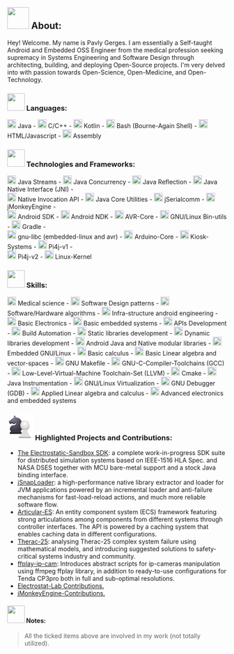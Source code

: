 ## <img src="https://user-images.githubusercontent.com/60224159/202692478-bbf0d6d1-3eb6-405b-aa50-96a2dc0f6e23.svg" width=50 height=50></img> About: 
Hey! Welcome. My name is Pavly Gerges. I am essentially a Self-taught Android and Embedded OSS Engineer from the medical profession seeking supremacy in Systems Engineering and Software Design through architecting, building, and deploying Open-Source projects. I'm very delved into with passion towards Open-Science, Open-Medicine, and Open-Technology.

### <img src="https://user-images.githubusercontent.com/60224159/202689902-ca1164de-930f-43b8-8517-35c9c5751d06.svg" width=40 height=40></img> Languages: 
<img src="https://user-images.githubusercontent.com/60224159/203134464-84e68cbd-4f7a-463b-9095-3627fe4ef233.svg" name="checked" width=20 height=20></img> Java -
<img src="https://user-images.githubusercontent.com/60224159/203134464-84e68cbd-4f7a-463b-9095-3627fe4ef233.svg" name="checked" width=20 height=20></img> C/C++ -
<img src="https://user-images.githubusercontent.com/60224159/203134464-84e68cbd-4f7a-463b-9095-3627fe4ef233.svg" name="checked" width=20 height=20></img> Kotlin -
<img src="https://user-images.githubusercontent.com/60224159/203134464-84e68cbd-4f7a-463b-9095-3627fe4ef233.svg" name="checked" width=20 height=20></img> Bash (Bourne-Again Shell) - 
<img src="https://user-images.githubusercontent.com/60224159/203134210-b4304316-c9af-4d89-a795-728ee2e1e2fb.svg" name="unchecked" width=20 height=20></img> HTML/Javascript - 
<img src="https://user-images.githubusercontent.com/60224159/203134210-b4304316-c9af-4d89-a795-728ee2e1e2fb.svg" name="unchecked" width=20 height=20></img> Assembly

### <img src="https://user-images.githubusercontent.com/60224159/202691115-3eb08563-3d7b-417f-a02c-9e2b7f2ed01b.svg" width=40 height=40></img> Technologies and Frameworks: 
<img src="https://user-images.githubusercontent.com/60224159/203134464-84e68cbd-4f7a-463b-9095-3627fe4ef233.svg" name="checked" width=20 height=20></img> Java Streams -
<img src="https://user-images.githubusercontent.com/60224159/203134464-84e68cbd-4f7a-463b-9095-3627fe4ef233.svg" name="checked" width=20 height=20></img> Java Concurrency -
<img src="https://user-images.githubusercontent.com/60224159/203134464-84e68cbd-4f7a-463b-9095-3627fe4ef233.svg" name="checked" width=20 height=20></img> Java Reflection -
<img src="https://user-images.githubusercontent.com/60224159/203134464-84e68cbd-4f7a-463b-9095-3627fe4ef233.svg" name="checked" width=20 height=20></img> Java Native Interface (JNI) -
<br/>
<img src="https://user-images.githubusercontent.com/60224159/203134464-84e68cbd-4f7a-463b-9095-3627fe4ef233.svg" name="checked" width=20 height=20></img> Native Invocation API -
<img src="https://user-images.githubusercontent.com/60224159/203134464-84e68cbd-4f7a-463b-9095-3627fe4ef233.svg" name="checked" width=20 height=20></img> Java Core Utilities -
<img src="https://user-images.githubusercontent.com/60224159/203134464-84e68cbd-4f7a-463b-9095-3627fe4ef233.svg" name="checked" width=20 height=20></img> jSerialcomm -
<img src="https://user-images.githubusercontent.com/60224159/203134464-84e68cbd-4f7a-463b-9095-3627fe4ef233.svg" name="checked" width=20 height=20></img> jMonkeyEngine -
<br/>
<img src="https://user-images.githubusercontent.com/60224159/203134464-84e68cbd-4f7a-463b-9095-3627fe4ef233.svg" name="checked" width=20 height=20></img> Android SDK -
<img src="https://user-images.githubusercontent.com/60224159/203134464-84e68cbd-4f7a-463b-9095-3627fe4ef233.svg" name="checked" width=20 height=20></img> Android NDK -
<img src="https://user-images.githubusercontent.com/60224159/203134464-84e68cbd-4f7a-463b-9095-3627fe4ef233.svg" name="checked" width=20 height=20></img> AVR-Core -
<img src="https://user-images.githubusercontent.com/60224159/203134464-84e68cbd-4f7a-463b-9095-3627fe4ef233.svg" name="checked" width=20 height=20></img> GNU/Linux Bin-utils -
<img src="https://user-images.githubusercontent.com/60224159/203134464-84e68cbd-4f7a-463b-9095-3627fe4ef233.svg" name="checked" width=20 height=20></img> Gradle -
<br/>
<img src="https://user-images.githubusercontent.com/60224159/203134464-84e68cbd-4f7a-463b-9095-3627fe4ef233.svg" name="checked" width=20 height=20></img> gnu-libc (embedded-linux and avr) -
<img src="https://user-images.githubusercontent.com/60224159/203134464-84e68cbd-4f7a-463b-9095-3627fe4ef233.svg" name="checked" width=20 height=20></img> Arduino-Core -
<img src="https://user-images.githubusercontent.com/60224159/203134464-84e68cbd-4f7a-463b-9095-3627fe4ef233.svg" name="checked" width=20 height=20></img> Kiosk-Systems -
<img src="https://user-images.githubusercontent.com/60224159/203134464-84e68cbd-4f7a-463b-9095-3627fe4ef233.svg" name="checked" width=20 height=20></img> Pi4j-v1 -
<br/>
<img src="https://user-images.githubusercontent.com/60224159/203134210-b4304316-c9af-4d89-a795-728ee2e1e2fb.svg" name="unchecked" width=20 height=20></img> Pi4j-v2 -
<img src="https://user-images.githubusercontent.com/60224159/203134210-b4304316-c9af-4d89-a795-728ee2e1e2fb.svg" name="unchecked" width=20 height=20></img> Linux-Kernel

### <img src="https://user-images.githubusercontent.com/60224159/202691386-fbe87724-ed6b-4736-8d57-8705b67c24f1.svg" width=40 height=40></img> Skills: 
<img src="https://user-images.githubusercontent.com/60224159/203134464-84e68cbd-4f7a-463b-9095-3627fe4ef233.svg" name="checked" width=20 height=20></img> Medical science -
<img src="https://user-images.githubusercontent.com/60224159/203134464-84e68cbd-4f7a-463b-9095-3627fe4ef233.svg" name="checked" width=20 height=20></img> Software Design patterns -
<img src="https://user-images.githubusercontent.com/60224159/203134464-84e68cbd-4f7a-463b-9095-3627fe4ef233.svg" name="checked" width=20 height=20></img> Software/Hardware algorithms - 
<img src="https://user-images.githubusercontent.com/60224159/203134464-84e68cbd-4f7a-463b-9095-3627fe4ef233.svg" name="checked" width=20 height=20></img> Infra-structure android engineering -
<img src="https://user-images.githubusercontent.com/60224159/203134464-84e68cbd-4f7a-463b-9095-3627fe4ef233.svg" name="checked" width=20 height=20></img> Basic Electronics -
<img src="https://user-images.githubusercontent.com/60224159/203134464-84e68cbd-4f7a-463b-9095-3627fe4ef233.svg" name="checked" width=20 height=20></img> Basic embedded systems - <img src="https://user-images.githubusercontent.com/60224159/203134464-84e68cbd-4f7a-463b-9095-3627fe4ef233.svg" name="checked" width=20 height=20></img> APIs Development -
<img src="https://user-images.githubusercontent.com/60224159/203134464-84e68cbd-4f7a-463b-9095-3627fe4ef233.svg" name="checked" width=20 height=20></img> Build Automation - <img src="https://user-images.githubusercontent.com/60224159/203134464-84e68cbd-4f7a-463b-9095-3627fe4ef233.svg" name="checked" width=20 height=20></img> Static libraries development - <img src="https://user-images.githubusercontent.com/60224159/203134464-84e68cbd-4f7a-463b-9095-3627fe4ef233.svg" name="checked" width=20 height=20></img> Dynamic libraries development - <img src="https://user-images.githubusercontent.com/60224159/203134464-84e68cbd-4f7a-463b-9095-3627fe4ef233.svg" name="checked" width=20 height=20></img> Android Java and Native modular libraries - <img src="https://user-images.githubusercontent.com/60224159/203134464-84e68cbd-4f7a-463b-9095-3627fe4ef233.svg" name="checked" width=20 height=20></img> Embedded GNU/Linux - <img src="https://user-images.githubusercontent.com/60224159/203134464-84e68cbd-4f7a-463b-9095-3627fe4ef233.svg" name="checked" width=20 height=20></img> Basic calculus - <img src="https://user-images.githubusercontent.com/60224159/203134464-84e68cbd-4f7a-463b-9095-3627fe4ef233.svg" name="checked" width=20 height=20></img> Basic Linear algebra and vector-spaces - <img src="https://user-images.githubusercontent.com/60224159/203134464-84e68cbd-4f7a-463b-9095-3627fe4ef233.svg" name="checked" width=20 height=20></img> GNU Makefile - <img src="https://user-images.githubusercontent.com/60224159/203134464-84e68cbd-4f7a-463b-9095-3627fe4ef233.svg" name="checked" width=20 height=20></img> GNU-C-Compiler-Toolchains (GCC) - <img src="https://user-images.githubusercontent.com/60224159/203134210-b4304316-c9af-4d89-a795-728ee2e1e2fb.svg" name="unchecked" width=20 height=20></img> Low-Level-Virtual-Machine Toolchain-Set (LLVM) -
<img src="https://user-images.githubusercontent.com/60224159/203134210-b4304316-c9af-4d89-a795-728ee2e1e2fb.svg" name="unchecked" width=20 height=20></img> Cmake -
<img src="https://user-images.githubusercontent.com/60224159/203134210-b4304316-c9af-4d89-a795-728ee2e1e2fb.svg" name="unchecked" width=20 height=20></img> Java Instrumentation - <img src="https://user-images.githubusercontent.com/60224159/203134210-b4304316-c9af-4d89-a795-728ee2e1e2fb.svg" name="unchecked" width=20 height=20></img> GNU/Linux Virtualization - <img src="https://user-images.githubusercontent.com/60224159/203134210-b4304316-c9af-4d89-a795-728ee2e1e2fb.svg" name="unchecked" width=20 height=20></img> GNU Debugger (GDB) - <img src="https://user-images.githubusercontent.com/60224159/203134210-b4304316-c9af-4d89-a795-728ee2e1e2fb.svg" name="unchecked" width=20 height=20></img> Applied Linear algebra and calculus -
<img src="https://user-images.githubusercontent.com/60224159/203134210-b4304316-c9af-4d89-a795-728ee2e1e2fb.svg" name="unchecked" width=20 height=20></img> Advanced electronics and embedded systems 

### <img src="https://github.com/Electrostat-Lab/svg-scraper/blob/master/bin/svg/org.gnome.Chess.svg" width=60 height=60/> Highlighted Projects and Contributions:
* [The Electrostatic-Sandbox SDK](https://github.com/Electrostat-Lab/Electrostatic-Sandbox/tree/master): a complete work-in-progress SDK suite for distributed simulation systems based on IEEE-1516 HLA Spec. and NASA DSES together with MCU bare-metal support and a stock Java binding interface.
* [jSnapLoader](https://github.com/Electrostat-Lab/jSnapLoader): a high-performance native library extractor and loader for JVM applications powered by an incremental loader and anti-failure mechanisms for fast-load-reload actions, and much more reliable software flow.
* [Articular-ES](https://github.com/Electrostat-Lab/Articular-ES): An entity component system (ECS) framework featuring strong articulations among components from different systems through controller interfaces. The API is powered by a caching system that enables caching data in different configurations.
* [Therac-25](https://github.com/Electrostat-Lab/Therac-25): analysing Therac-25 complex system failure using mathematical models, and introducing suggested solutions to safety-critical systems industry and community.
* [ffplay-ip-cam](https://github.com/Electrostat-Lab/ffplay-ip-cam): Introduces abstract scripts for ip-cameras manipulation using ffmpeg ffplay library, in addition to ready-to-use configurations for Tenda CP3pro both in full and sub-optimal resolutions.
* [Electrostat-Lab Contributions.](https://github.com/orgs/Electrostat-Lab/repositories?type=all&q=mirror%3Afalse+fork%3Afalse+)
* [jMonkeyEngine-Contributions.](https://github.com/jMonkeyEngine/jmonkeyengine/commits?author=pavly-gerges)

#### <img src="https://user-images.githubusercontent.com/60224159/202689343-a71393c1-380f-412d-a3d8-3245bdd5a298.svg" width=40 height=40></img> Notes:
> All the ticked items above are involved in my work (not totally utilized).
